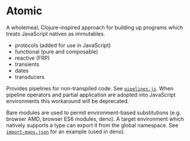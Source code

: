 # Atomic
A wholemeal, Clojure-inspired approach for building up programs which treats JavaScript natives as immutables.

* protocols (added for use in JavaScript)
* functional (pure and composable)
* reactive (FRP)
* transients
* dates
* transducers

Provides pipelines for non-transpiled code.  See [`pipelines.js`](./pipelines.js).  When pipeline operators and partial application are adopted into JavaScript environments this workaround will be deprecated.

Bare modules are used to permit environment-based substitutions (e.g. browser AMD, browser ES6 modules, deno).  A target environment which natively supports a type can export it from the global namespace.  See  [`import-maps.json`](./import-maps.json) for an example (used in deno).